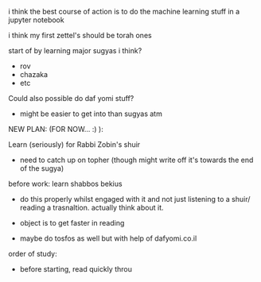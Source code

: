 i think the best course of action is to do the machine learning stuff in a jupyter notebook 

i think my first zettel's should be torah ones 

start of by learning major sugyas i think? 
- rov
- chazaka 
- etc

Could also possible do daf yomi stuff?
- might be easier to get into than sugyas atm




NEW PLAN: (FOR NOW... :) ):

Learn (seriously) for Rabbi Zobin's shuir
- need to catch up on topher (though might write off it's towards the end of the sugya)

before work: learn shabbos bekius
- do this properly whilst engaged with it and not just listening to a shuir/ reading a trasnaltion. actually think about it.
- object is to get faster in reading 

- maybe do tosfos as well but with help of dafyomi.co.il


order of study:
- before starting, read quickly throu
